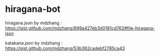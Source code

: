 # hiragana-bot
hiragana.json by mdzhang : https://gist.github.com/mdzhang/899a427eb3d0181cd762#file-hiragana-json

katakana.json by mdzhang : https://gist.github.com/mdzhang/53b362cadebf2785ca43
